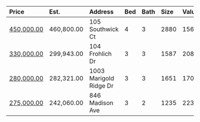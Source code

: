 | Price                                                                                      | Est.       | Address                | Bed | Bath | Size | Value | Days | Lot  | Year | HOA | Open |
| :----------------------------------------------------------------------------------------- | :--------- | :--------------------- | :-- | :--- | :--- | :---- | :--- | :--- | :--- | :-- | :--- |
| [450,000.00](https://www.movoto.com/home/105-southwick-ct-cary-nc-27513-413_2155308)       | 460,800.00 | 105 Southwick Ct       | 4   | 3    | 2880 | 156   | 10   | 0.40 | 1992 | 13  |      |
| [330,000.00](https://www.movoto.com/home/104-frohlich-dr-cary-nc-27513-413_2338551)        | 299,943.00 | 104 Frohlich Dr        | 3   | 3    | 1587 | 208   | 9    | 7841 | 1992 | 13  |      |
| [280,000.00](https://www.movoto.com/home/1003-marigold-ridge-dr-cary-nc-27513-413_2339963) | 282,321.00 | 1003 Marigold Ridge Dr | 3   | 3    | 1651 | 170   | 2    | 1307 | 2006 | 200 |      |
| [275,000.00](https://www.movoto.com/home/846-madison-ave-cary-nc-27513-413_2339050)        | 242,060.00 | 846 Madison Ave        | 3   | 2    | 1235 | 223   | 5    | 9148 | 1989 | 0   |      |